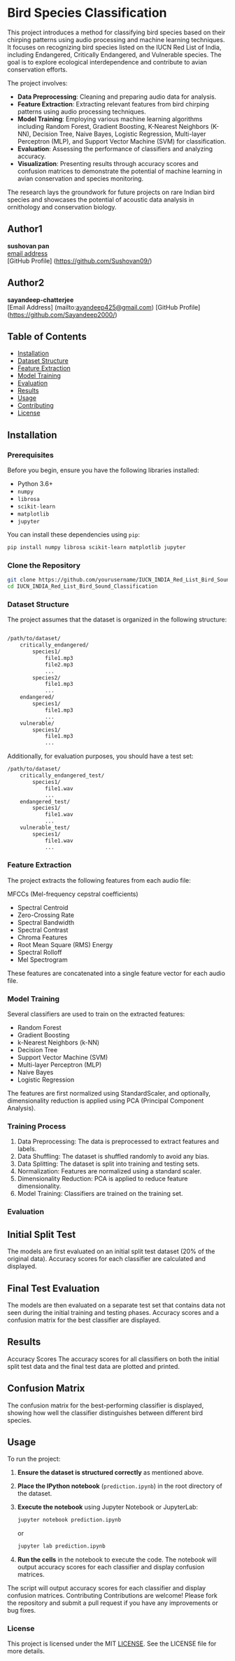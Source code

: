 # Bird Species Classification

This project introduces a method for classifying bird species based on their chirping patterns using audio processing and machine learning techniques. It focuses on recognizing bird species listed on the IUCN Red List of India, including Endangered, Critically Endangered, and Vulnerable species. The goal is to explore ecological interdependence and contribute to avian conservation efforts.

The project involves:

- **Data Preprocessing**: Cleaning and preparing audio data for analysis.
- **Feature Extraction**: Extracting relevant features from bird chirping patterns using audio processing techniques.
- **Model Training**: Employing various machine learning algorithms including Random Forest, Gradient Boosting, K-Nearest Neighbors (K-NN), Decision Tree, Naive Bayes, Logistic Regression, Multi-layer Perceptron (MLP), and Support Vector Machine (SVM) for classification.
- **Evaluation**: Assessing the performance of classifiers and analyzing accuracy.
- **Visualization**: Presenting results through accuracy scores and confusion matrices to demonstrate the potential of machine learning in avian conservation and species monitoring.

The research lays the groundwork for future projects on rare Indian bird species and showcases the potential of acoustic data analysis in ornithology and conservation biology.

## Author1
**sushovan pan**  
[email address](mailto:sushovanpan2003@gmail.com)  
[GitHub Profile] (https://github.com/Sushovan09/)

## Author2
**sayandeep-chatterjee**  
[Email Address] (mailto:ayandeep425@gmail.com) 
[GitHub Profile] (https://github.com/Sayandeep2000/)

## Table of Contents

- [Installation](#installation)
- [Dataset Structure](#dataset-structure)
- [Feature Extraction](#feature-extraction)
- [Model Training](#model-training)
- [Evaluation](#evaluation)
- [Results](#results)
- [Usage](#usage)
- [Contributing](#contributing)
- [License](#license)

## Installation

### Prerequisites

Before you begin, ensure you have the following libraries installed:

- Python 3.6+
- `numpy`
- `librosa`
- `scikit-learn`
- `matplotlib`
- `jupyter`

You can install these dependencies using `pip`:

```bash
pip install numpy librosa scikit-learn matplotlib jupyter

```
### Clone the Repository

```bash
git clone https://github.com/yourusername/IUCN_INDIA_Red_List_Bird_Sound_Classification.git
cd IUCN_INDIA_Red_List_Bird_Sound_Classification

```

### Dataset Structure

The project assumes that the dataset is organized in the following structure:

```bash 

/path/to/dataset/
    critically_endangered/
        species1/
            file1.mp3
            file2.mp3
            ...
        species2/
            file1.mp3
            ...
    endangered/
        species1/
            file1.mp3
            ...
    vulnerable/
        species1/
            file1.mp3
            ...

```

Additionally, for evaluation purposes, you should have a test set:

```bash 
/path/to/dataset/
    critically_endangered_test/
        species1/
            file1.wav
            ...
    endangered_test/
        species1/
            file1.wav
            ...
    vulnerable_test/
        species1/
            file1.wav
            ...
```


### Feature Extraction
The project extracts the following features from each audio file:

MFCCs (Mel-frequency cepstral coefficients)
* Spectral Centroid
* Zero-Crossing Rate
* Spectral Bandwidth
* Spectral Contrast
* Chroma Features
* Root Mean Square (RMS) Energy
* Spectral Rolloff
* Mel Spectrogram

These features are concatenated into a single feature vector for each audio file.

### Model Training
Several classifiers are used to train on the extracted features:

* Random Forest
* Gradient Boosting
* k-Nearest Neighbors (k-NN)
* Decision Tree
* Support Vector Machine (SVM)
* Multi-layer Perceptron (MLP)
* Naive Bayes
* Logistic Regression

The features are first normalized using StandardScaler, and optionally, dimensionality reduction is applied using PCA (Principal Component Analysis).

### Training Process
1. Data Preprocessing: The data is preprocessed to extract features and labels.
2. Data Shuffling: The dataset is shuffled randomly to avoid any bias.
3. Data Splitting: The dataset is split into training and testing sets.
4. Normalization: Features are normalized using a standard scaler.
5. Dimensionality Reduction: PCA is applied to reduce feature dimensionality.
6. Model Training: Classifiers are trained on the training set.


### Evaluation 

## Initial Split Test
The models are first evaluated on an initial split test dataset (20% of the original data). Accuracy scores for each classifier are calculated and displayed.

## Final Test Evaluation
The models are then evaluated on a separate test set that contains data not seen during the initial training and testing phases. Accuracy scores and a confusion matrix for the best classifier are displayed.

## Results
Accuracy Scores
The accuracy scores for all classifiers on both the initial split test data and the final test data are plotted and printed.

## Confusion Matrix
The confusion matrix for the best-performing classifier is displayed, showing how well the classifier distinguishes between different bird species.


## Usage

To run the project:

1. **Ensure the dataset is structured correctly** as mentioned above.
2. **Place the IPython notebook** (`prediction.ipynb`) in the root directory of the dataset.
3. **Execute the notebook** using Jupyter Notebook or JupyterLab:

    ```bash
    jupyter notebook prediction.ipynb
    ```

    or

    ```bash
    jupyter lab prediction.ipynb
    ```

4. **Run the cells** in the notebook to execute the code. The notebook will output accuracy scores for each classifier and display confusion matrices.

The script will output accuracy scores for each classifier and display confusion matrices.
Contributing
Contributions are welcome! Please fork the repository and submit a pull request if you have any improvements or bug fixes.

### License
This project is licensed under the MIT [LICENSE](LICENSE). See the LICENSE file for more details.
